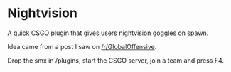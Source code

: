 # Nightvision

A quick CSGO plugin that gives users nightvision goggles on spawn.

Idea came from a post I saw on [/r/GlobalOffensive](https://www.reddit.com/r/GlobalOffensive/comments/4ix4cl/night_vision_exists_in_csgo_sv_cheats_protected/).

Drop the smx in /plugins, start the CSGO server, join a team and press F4.